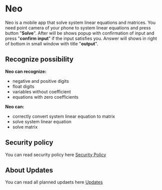 # Neo
Neo is a mobile app that solve system linear equations and matrices. You need point camera of your phone to system linear equations and press button "**Solve**".
After will be shows popup with confirmation of input and press "**confirm input**" if the input satisfies you. Answer will shows in right of bottom in
small window with title "**output**".
## Recognize possibility
**Neo can recognize:**
- negative and positive digits
- float digits
- variables without coefficient
- equations with zero coefficients

**Neo can:**
- correctly convert system linear equation to matrix
- solve system linear equation
- solve matrix

## Security policy
You can read security policy here [Security Policy](https://github.com/CloudlyFog/Neo/blob/master/SECURITY.md)

## About Updates
You can read all planned updaets here [Updates](https://github.com/CloudlyFog/Neo/blob/master/UPDATES.md)
